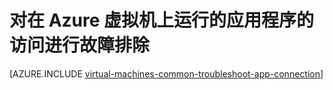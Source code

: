 <properties
	pageTitle="排查 VM 上的应用程序访问问题 | Azure"
	description="如果无法访问 Azure 虚拟机上运行的应用程序，则可以按照这些步骤来隔离问题来源。"
	services="virtual-machines-windows"
	documentationCenter=""
	authors="iainfoulds"
	manager="timlt"
	editor=""
	tags="top-support-issue,azure-service-management,azure-resource-manager"/>

<tags
	ms.service="virtual-machines-windows"
	ms.date="11/17/2015"
	wacn.date="01/14/2016"/>

# 对在 Azure 虚拟机上运行的应用程序的访问进行故障排除

[AZURE.INCLUDE [virtual-machines-common-troubleshoot-app-connection](../includes/virtual-machines-common-troubleshoot-app-connection.md)]

<!---HONumber=Mooncake_0104_2016-->